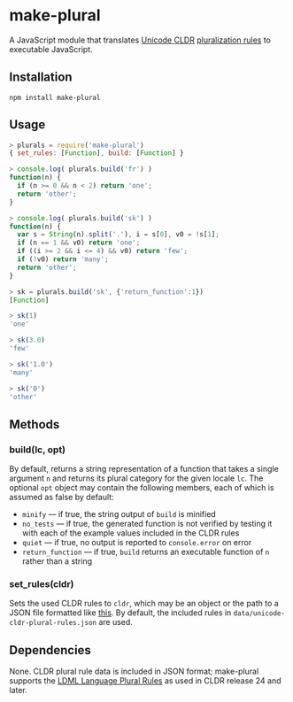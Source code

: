 make-plural
===========

A JavaScript module that translates [Unicode CLDR](http://cldr.unicode.org/)
[pluralization rules](http://www.unicode.org/cldr/charts/latest/supplemental/language_plural_rules.html)
to executable JavaScript.


## Installation

```
npm install make-plural
```


## Usage

```js
> plurals = require('make-plural')
{ set_rules: [Function], build: [Function] }

> console.log( plurals.build('fr') )
function(n) {
  if (n >= 0 && n < 2) return 'one';
  return 'other';
}

> console.log( plurals.build('sk') )
function(n) {
  var s = String(n).split('.'), i = s[0], v0 = !s[1];
  if (n == 1 && v0) return 'one';
  if ((i >= 2 && i <= 4) && v0) return 'few';
  if (!v0) return 'many';
  return 'other';
}

> sk = plurals.build('sk', {'return_function':1})
[Function]

> sk(1)
'one'

> sk(3.0)
'few'

> sk('1.0')
'many'

> sk('0')
'other'
```


## Methods

### build(lc, opt)
By default, returns a string representation of a function that takes a single
argument `n` and returns its plural category for the given locale `lc`. The
optional `opt` object may contain the following members, each of which is
assumed as false by default:
* `minify` — if true, the string output of `build` is minified
* `no_tests` — if true, the generated function is not verified by testing it
  with each of the example values included in the CLDR rules
* `quiet` — if true, no output is reported to `console.error` on error
* `return_function` — if true, `build` returns an executable function of `n`
  rather than a string

### set_rules(cldr)
Sets the used CLDR rules to `cldr`, which may be an object or the path to a JSON
file formatted like [this](http://www.unicode.org/repos/cldr-aux/json/25/supplemental/plurals.json).
By default, the included rules in `data/unicode-cldr-plural-rules.json` are
used.


## Dependencies

None. CLDR plural rule data is included in JSON format; make-plural supports the
[LDML Language Plural Rules](http://unicode.org/reports/tr35/tr35-numbers.html#Language_Plural_Rules)
as used in CLDR release 24 and later.
